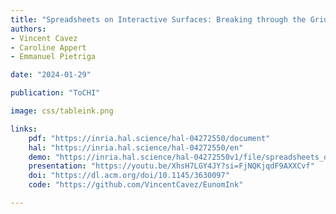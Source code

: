 ```yaml
---
title: "Spreadsheets on Interactive Surfaces: Breaking through the Grid with the Pen"
authors:
- Vincent Cavez
- Caroline Appert
- Emmanuel Pietriga

date: "2024-01-29"

publication: "ToCHI"

image: css/tableink.png

links:
    pdf: "https://inria.hal.science/hal-04272550/document"
    hal: "https://inria.hal.science/hal-04272550/en"
    demo: "https://inria.hal.science/hal-04272550v1/file/spreadsheets_on_interactive_surfaces.mp4"
    presentation: "https://youtu.be/XhsH7LGY4JY?si=FjNQKjqdF9AXXCvf"
    doi: "https://dl.acm.org/doi/10.1145/3630097"
    code: "https://github.com/VincentCavez/EunomInk"

---
```


